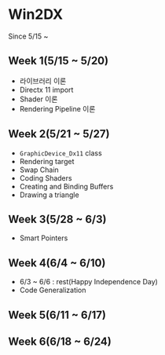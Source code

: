 # Win2DX
Since 5/15 ~

## Week 1(5/15 ~ 5/20)
- 라이브러리 이론
- Directx 11 import
- Shader 이론 
- Rendering Pipeline 이론
## Week 2(5/21 ~ 5/27)
- `GraphicDevice_Dx11` class
- Rendering target
- Swap Chain
- Coding Shaders
- Creating and Binding Buffers
- Drawing a triangle
## Week 3(5/28 ~ 6/3)
- Smart Pointers

## Week 4(6/4 ~ 6/10)
- 6/3 ~ 6/6 : rest(Happy Independence Day)
- Code Generalization

## Week 5(6/11 ~ 6/17)

## Week 6(6/18 ~ 6/24)